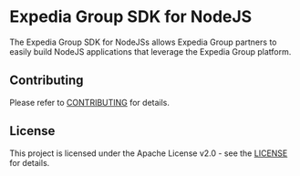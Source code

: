 # Expedia Group SDK for NodeJS

The Expedia Group SDK for NodeJSs allows Expedia Group partners to easily build NodeJS applications that leverage the Expedia Group platform.

## Contributing

Please refer to [CONTRIBUTING](CONTRIBUTING.md) for details.

## License

This project is licensed under the Apache License v2.0 - see the [LICENSE](LICENSE) for details.
